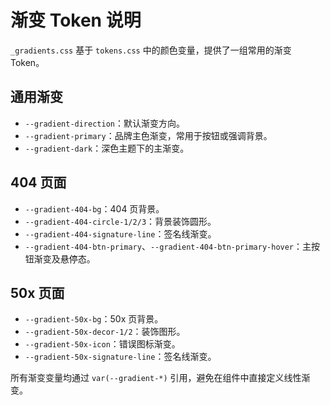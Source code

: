 # 渐变 Token 说明

`_gradients.css` 基于 `tokens.css` 中的颜色变量，提供了一组常用的渐变 Token。

## 通用渐变

- `--gradient-direction`：默认渐变方向。
- `--gradient-primary`：品牌主色渐变，常用于按钮或强调背景。
- `--gradient-dark`：深色主题下的主渐变。

## 404 页面

- `--gradient-404-bg`：404 页背景。
- `--gradient-404-circle-1/2/3`：背景装饰圆形。
- `--gradient-404-signature-line`：签名线渐变。
- `--gradient-404-btn-primary`、`--gradient-404-btn-primary-hover`：主按钮渐变及悬停态。

## 50x 页面

- `--gradient-50x-bg`：50x 页背景。
- `--gradient-50x-decor-1/2`：装饰图形。
- `--gradient-50x-icon`：错误图标渐变。
- `--gradient-50x-signature-line`：签名线渐变。

所有渐变变量均通过 `var(--gradient-*)` 引用，避免在组件中直接定义线性渐变。
